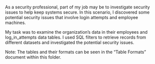 As a security professional, part of my job may be to investigate security issues to help keep systems secure. In this scenario, I discovered some potential security issues that involve login attempts and employee machines. 

My task was to examine the organization’s data in their employees and log_in_attempts data tables. I used SQL filters to retrieve records from different datasets and investigated the potential security issues.

Note: The tables and their formats can be seen in the “Table Formats” document within this folder.
